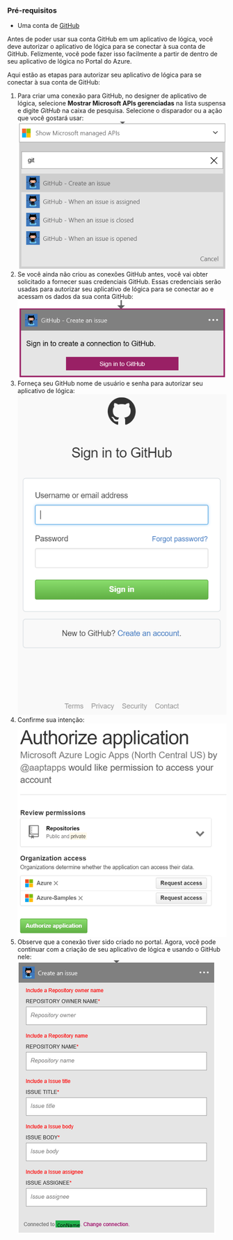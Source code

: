 ### <a name="prerequisites"></a>Pré-requisitos
- Uma conta de [GitHub](http://GitHub.com) 

Antes de poder usar sua conta GitHub em um aplicativo de lógica, você deve autorizar o aplicativo de lógica para se conectar à sua conta de GitHub. Felizmente, você pode fazer isso facilmente a partir de dentro de seu aplicativo de lógica no Portal do Azure. 

Aqui estão as etapas para autorizar seu aplicativo de lógica para se conectar à sua conta de GitHub:

1. Para criar uma conexão para GitHub, no designer de aplicativo de lógica, selecione **Mostrar Microsoft APIs gerenciadas** na lista suspensa e digite *GitHub* na caixa de pesquisa. Selecione o disparador ou a ação que você gostará usar:  
  ![](./media/connectors-create-api-github/github-1.png)
2. Se você ainda não criou as conexões GitHub antes, você vai obter solicitado a fornecer suas credenciais GitHub. Essas credenciais serão usadas para autorizar seu aplicativo de lógica para se conectar ao e acessam os dados da sua conta GitHub:  
  ![](./media/connectors-create-api-github/github-2.png)
3. Forneça seu GitHub nome de usuário e senha para autorizar seu aplicativo de lógica:  
  ![](./media/connectors-create-api-github/github-3.png)   
4. Confirme sua intenção:  
  ![](./media/connectors-create-api-github/github-4.png)   
5. Observe que a conexão tiver sido criado no portal. Agora, você pode continuar com a criação de seu aplicativo de lógica e usando o GitHub nele:   
  ![](./media/connectors-create-api-github/github-5.png)   
